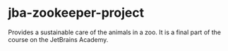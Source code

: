 # jba-zookeeper-project
Provides a sustainable care of the animals in a zoo. It is a final part of the course on the JetBrains Academy.
